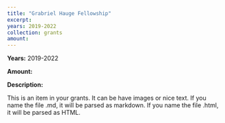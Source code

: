 ```yaml
---
title: "Grabriel Hauge Fellowship"
excerpt: 
years: 2019-2022
collection: grants
amount: 
---
```


**Years:** 2019-2022

**Amount:** 

**Description:**

This is an item in your grants. It can be have images or nice text. If you name the file .md, it will be parsed as markdown. If you name the file .html, it will be parsed as HTML. 
